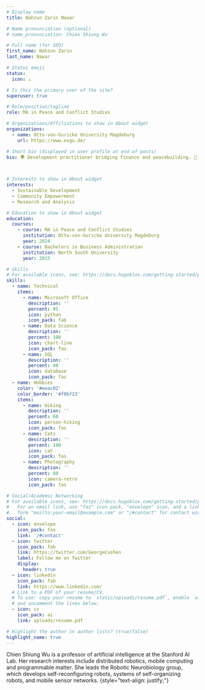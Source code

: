 ```yaml
---
# Display name
title: Nahzun Zarin Nawar

# Name pronunciation (optional)
# name_pronunciation: Chien Shiung Wu

# Full name (for SEO)
first_name: Nahzun Zarin
last_name: Nawar

# Status emoji
status:
  icon: ☕️

# Is this the primary user of the site?
superuser: true

# Role/position/tagline
role: MA in Peace and Conflict Studies

# Organizations/Affiliations to show in About widget
organizations:
  - name: Otto-von-Guricke University Magdeburg
    url: https://www.ovgu.de/

# Short bio (displayed in user profile at end of posts)
bio: 🌍 Development practitioner bridging finance and peacebuilding. 🌱 Passionate about social justice, community empowerment, and leading strategic initiatives for positive change.

 

# Interests to show in About widget
interests:
  - Sustainable Development
  - Community Empowerment
  - Research and Analysis

# Education to show in About widget
education:
  courses:
    - course: MA in Peace and Conflict Studies
      institution: Otto-von-Guricke University Magdeburg
      year: 2024
    - course: Bachelors in Business Administration
      institution: North South University
      year: 2015

# Skills
# For available icons, see: https://docs.hugoblox.com/getting-started/page-builder/#icons
skills:
  - name: Technical
    items:
      - name: Microsoft Office 
        description: ''
        percent: 95
        icon: python
        icon_pack: fab
      - name: Data Science
        description: ''
        percent: 100
        icon: chart-line
        icon_pack: fas
      - name: SQL
        description: ''
        percent: 40
        icon: database
        icon_pack: fas
  - name: Hobbies
    color: '#eeac02'
    color_border: '#f0bf23'
    items:
      - name: Hiking
        description: ''
        percent: 60
        icon: person-hiking
        icon_pack: fas
      - name: Cats
        description: ''
        percent: 100
        icon: cat
        icon_pack: fas
      - name: Photography
        description: ''
        percent: 80
        icon: camera-retro
        icon_pack: fas

# Social/Academic Networking
# For available icons, see: https://docs.hugoblox.com/getting-started/page-builder/#icons
#   For an email link, use "fas" icon pack, "envelope" icon, and a link in the
#   form "mailto:your-email@example.com" or "/#contact" for contact widget.
social:
  - icon: envelope
    icon_pack: fas
    link: '/#contact'
  - icon: twitter
    icon_pack: fab
    link: https://twitter.com/GeorgeCushen
    label: Follow me on Twitter
    display:
      header: true
  - icon: linkedin
    icon_pack: fab
    link: https://www.linkedin.com/
  # Link to a PDF of your resume/CV.
  # To use: copy your resume to `static/uploads/resume.pdf`, enable `ai` icons in `params.yaml`,
  # and uncomment the lines below.
  - icon: cv
    icon_pack: ai
    link: uploads/resume.pdf

# Highlight the author in author lists? (true/false)
highlight_name: true
---
```


Chien Shiung Wu is a professor of artificial intelligence at the Stanford AI Lab. Her research interests include distributed robotics, mobile computing and programmable matter. She leads the Robotic Neurobiology group, which develops self-reconfiguring robots, systems of self-organizing robots, and mobile sensor networks.
{style="text-align: justify;"}
